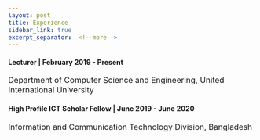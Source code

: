 ```yaml
---
layout: post
title: Experience
sidebar_link: true
excerpt_separator:  <!--more-->
---
```


#### Lecturer | February 2019 -  Present
<font size="3"> Department of Computer Science and Engineering, United International University </font>

#### High Profile ICT Scholar Fellow | June 2019 - June 2020 
<font size="3"> Information and Communication Technology Division, Bangladesh </font>

<!-- #### Lecturer | February 2019 -  June 2019
<font size="4"> Department of Computer Science and Engineering, United International University </font>  -->
<!-- | [Link](https://cse.uiu.ac.bd/profiles/fariha/)  -->